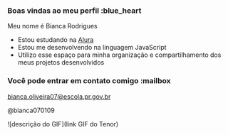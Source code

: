 ### Boas vindas ao meu perfil :blue_heart

Meu nome é Bianca Rodrigues

- Estou estudando na [Alura](https://www.alura.com.br)
- Estou me desenvolvendo na linguagem JavaScript
- Utilizo esse espaço para minha organização e compartilhamento dos meus projetos desenvolvidos

### Você pode entrar em contato comigo :mailbox

bianca.oliveira07@escola.pr.gov.br

@bianca070109

![descrição do GIF](link GIF do Tenor)
